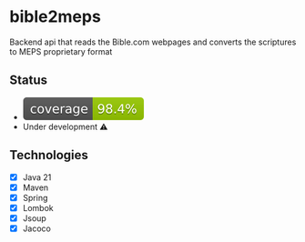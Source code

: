 # bible2meps
Backend api that reads the Bible.com webpages and converts the scriptures to MEPS proprietary format
## Status
- ![Coverage](.github/badges/jacoco.svg)
- Under development :warning:
## Technologies
- [x] Java 21
- [x] Maven
- [x] Spring
- [x] Lombok
- [x] Jsoup
- [x] Jacoco